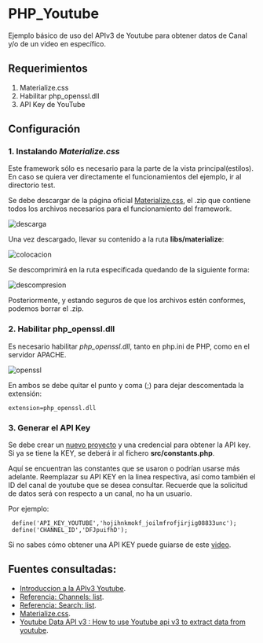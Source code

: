 # PHP_Youtube
Ejemplo básico de uso del APIv3 de Youtube para obtener datos de Canal y/o de un video en específico.

## Requerimientos
1. Materialize.css
2. Habilitar php_openssl.dll
3. API Key de YouTube

## Configuración
### 1. Instalando _Materialize.css_
Este framework sólo es necesario para la parte de la vista principal(estilos). En caso se quiera ver directamente el funcionamientos del ejemplo, ir al directorio test.

Se debe descargar de la página oficial [Materialize.css](http://materializecss.com/getting-started.html "Descarga el .zip"), el .zip que contiene todos los archivos necesarios para el funcionamiento del framework.

![descarga](https://k60.kn3.net/0/7/8/4/9/D/DB8.png)

Una vez descargado, llevar su contenido a la ruta __libs/materialize__:

![colocacion](https://k61.kn3.net/2/B/9/C/6/4/96A.png)

Se descomprimirá en la ruta especificada quedando de la siguiente forma:

![descompresion](https://k61.kn3.net/E/5/3/8/5/0/ABE.png)

Posteriormente, y estando seguros de que los archivos estén conformes, podemos borrar el .zip. 

### 2. Habilitar php_openssl.dll
Es necesario habilitar _php_openssl.dll_, tanto en php.ini de PHP, como en el servidor APACHE.

![openssl](https://k60.kn3.net/7/C/A/6/4/9/3CF.png)

En ambos se debe quitar el punto y coma (;) para dejar descomentada la extensión:
~~~
extension=php_openssl.dll
~~~

### 3. Generar el API Key
Se debe crear un [nuevo proyecto](https://console.developers.google.com 'Pincha aquí para ir') y una credencial para obtener la API key. Si ya se tiene la KEY, se deberá ir al fichero __src/constants.php__.

Aquí se encuentran las constantes que se usaron o podrían usarse más adelante. Reemplazar su API KEY en la linea respectiva, así como también el ID del canal de youtube que se desea consultar. Recuerde que la solicitud de datos será con respecto a un canal, no ha un usuario.

Por ejemplo:

~~~
 define('API_KEY_YOUTUBE','hojihnkmokf_joilmfrofjirjig08833unc');
 define('CHANNEL_ID','DFJpuifhD');
~~~

Si no sabes cómo obtener una API KEY puede guiarse de este [video](https://youtu.be/AcUauzCn7RE). 

## Fuentes consultadas:

- [Introduccion a la APIv3 Youtube](https://developers.google.com/youtube/v3/getting-started).
- [Referencia: Channels: list](https://developers.google.com/youtube/v3/docs/channels/list).
- [Referencia: Search: list](https://developers.google.com/youtube/v3/docs/search/list).
- [Materialize.css](http://materializecss.com/cards.html).
- [Youtube Data API v3 : How to use Youtube api v3 to extract data from youtube](https://youtu.be/AcUauzCn7RE).
